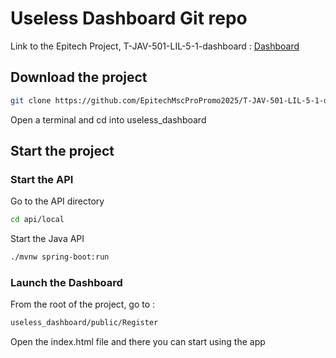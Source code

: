 # Useless Dashboard Git repo

Link to the Epitech Project, T-JAV-501-LIL-5-1-dashboard :
[Dashboard](https://github.com/EpitechMscProPromo2025/T-JAV-501-LIL-5-1-dashboard-raphael.thibaut/tree/main)


## Download the project

``` bash
git clone https://github.com/EpitechMscProPromo2025/T-JAV-501-LIL-5-1-dashboard-raphael.thibaut.git ./useless_dashboard
``` 
Open a terminal and cd into useless_dashboard


## Start the project

### Start the API

Go to the API directory
``` bash
cd api/local 
```
Start the Java API
``` bash
./mvnw spring-boot:run
```

### Launch the Dashboard

From the root of the project, go to :
``` bash
useless_dashboard/public/Register
```

Open the index.html file and there you can start using the app



